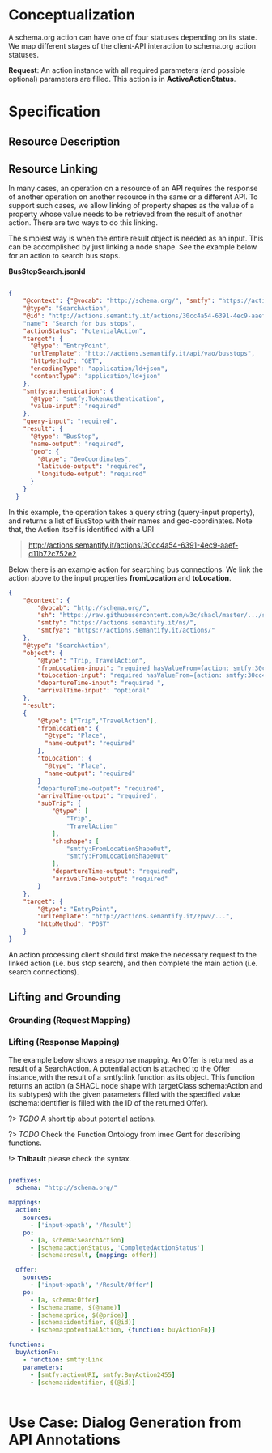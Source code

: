 
# Conceptualization

A schema.org action can have one of four statuses depending on its state. We map different stages of the client-API interaction to schema.org action statuses.

**Request**: An action instance with all required parameters (and possible optional) parameters are filled. This action is in **ActiveActionStatus**.

# Specification

## Resource Description

## Resource Linking

In many cases, an operation on a resource of an API requires the response of another operation on another resource in the same or a different API. To support such cases, we allow linking of property shapes as the value of a property whose value needs to be retrieved from the result of another action. There are two ways to do this linking. 

The simplest way is when the entire result object is needed as an input. This can be accomplished by just linking a node shape. See the example below for an action to search bus stops.

**BusStopSearch.jsonld**
```json

{
    "@context": {"@vocab": "http://schema.org/", "smtfy": "https://actions.semantify.it/vocab/"},
    "@type": "SearchAction",
    "@id": "http://actions.semantify.it/actions/30cc4a54-6391-4ec9-aaef-d11b72c752e2"
    "name": "Search for bus stops",
    "actionStatus": "PotentialAction",
    "target": {
      "@type": "EntryPoint",
      "urlTemplate": "http://actions.semantify.it/api/vao/busstops",
      "httpMethod": "GET",
      "encodingType": "application/ld+json",
      "contentType": "application/ld+json"
    },
    "smtfy:authentication": {
      "@type": "smtfy:TokenAuthentication",
      "value-input": "required"
    },
    "query-input": "required",
    "result": {
      "@type": "BusStop",
      "name-output": "required",
      "geo": {
        "@type": "GeoCoordinates",
        "latitude-output": "required",
        "longitude-output": "required"
      }
    }
  }

```
In this example, the operation takes a query string (query-input property), and returns a list of BusStop with their names and geo-coordinates. Note that, the Action itself is identified with a URI
> http://actions.semantify.it/actions/30cc4a54-6391-4ec9-aaef-d11b72c752e2

Below there is an example action for searching bus connections. We link the action above to the input properties **fromLocation** and **toLocation**. 

```json
{
    "@context": {
        "@vocab": "http://schema.org/",
        "sh": "https://raw.githubusercontent.com/w3c/shacl/master/.../shacl.context.ld.json",
        "smtfy": "https://actions.semantify.it/ns/",
        "smtfya": "https://actions.semantify.it/actions/"
    },
    "@type": "SearchAction",
    "object": {
        "@type": "Trip, TravelAction",
        "fromLocation-input": "required hasValueFrom={action: smtfy:30cc4a54-6391-4ec9-aaef-d11b72c752e2}",
        "toLocation-input": "required hasValueFrom={action: smtfy:30cc4a54-6391-4ec9-aaef-d11b72c752e2}",
        "departureTime-input": "required ",
        "arrivalTime-input": "optional"
    },
    "result": 
    {
        "@type": ["Trip","TravelAction"],
        "fromlocation": {
          "@type": "Place",
          "name-output": "required"
        },
        "toLocation": {
          "@type": "Place",
          "name-output": "required"
        }
        "departureTime-output": "required",
        "arrivalTime-output": "required",
        "subTrip": {
            "@type": [
                "Trip",
                "TravelAction"
            ],
            "sh:shape": [
                "smtfy:FromLocationShapeOut",
                "smtfy:FromLocationShapeOut"
            ],
            "departureTime-output": "required",
            "arrivalTime-output": "required"
        }
    },
    "target": {
        "@type": "EntryPoint",
        "urltemplate": "http://actions.semantify.it/zpwv/...",
        "httpMethod": "POST"
    }
}

```

An action processing client should first make the necessary request to the linked action (i.e. bus stop search), and then complete the main action (i.e. search connections). 

## Lifting and Grounding

### Grounding (Request Mapping)

### Lifting (Response Mapping)

The example below shows a response mapping. An Offer is returned as a result of a SearchAction. A potential action is attached to the Offer instance,with the result of a smtfy:link function as its object. This function returns an action (a SHACL node shape with targetClass schema:Action and its subtypes) with the given parameters filled with the specified value (schema:identifier is filled with the ID of the returned Offer).

?> _TODO_ A short tip about potential actions.

?> _TODO_ Check the Function Ontology from imec Gent for describing functions.

!> **Thibault** please check the syntax. 

```yaml

prefixes:
  schema: "http://schema.org/"

mappings:
  action:
    sources:
      - ['input~xpath', '/Result']
    po:
      - [a, schema:SearchAction]
      - [schema:actionStatus, 'CompletedActionStatus']
      - [schema:result, {mapping: offer}]

  offer:
    sources:
      - ['input~xpath', '/Result/Offer']
    po:
      - [a, schema:Offer]
      - [schema:name, $(@name)]
      - [schema:price, $(@price)]
      - [schema:identifier, $(@id)]
      - [schema:potentialAction, {function: buyActionFn}]

functions:
  buyActionFn:
    - function: smtfy:Link
    parameters:
      - [smtfy:actionURI, smtfy:BuyAction2455]
      - [schema:identifier, $(@id)]
  

```


# Use Case: Dialog Generation from API Annotations
